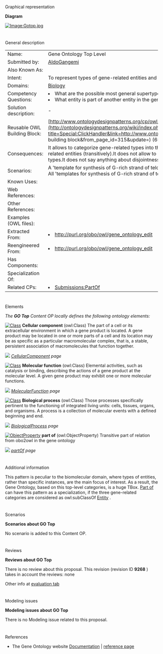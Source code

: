 # 

 Graphical representation



__Diagram__ 





[![Image:Gotop.jpg](../images/d/da/Gotop.jpg)](../Image/Gotop.jpg "Image:Gotop.jpg")





# 

 General description




|  |  |
| --- | --- |
|  Name:  |  Gene Ontology Top Level  |
|  Submitted by:  | [AldoGangemi](../User/AldoGangemi "User:AldoGangemi")  |
|  Also Known As:  |  |
|  Intent:  |  To represent types of gene-related entities and their parts.  |
|  Domains:  | [Biology](../Community/Biology "Community:Biology")  |
|  Competency Questions:  | <li>       What are the possible most general supertypes for any type from the gene-related domain?      </li><li>       What entity is part of another entity in the gene-related domain?      </li> |
|  Solution description:  |  -  |
|  Reusable OWL Building Block:  | [http://www.ontologydesignpatterns.org/cp/owl/gotop.owl](http://ontologydesignpatterns.org/wiki/index.php?title=Special:ClickHandler&link=http://www.ontologydesignpatterns.org/cp/owl/gotop.owl&message=OWL building block&from_page_id=315&update=)  (655)  |
|  Consequences:  |  It allows to categorize gene-related types into three main types.  It allows to represent parts of gene-related entities (transitively).It does not allow to represent the relationships between entities of different types.It does not say anything about disjointness of categories.  |
|  Scenarios:  |  A 'template for synthesis of G-rich strand of telomere DNA activity' must be part of a 'telomerase activity', All 'templates for synthesis of G-rich strand of telomere DNA activity' are 'molecular functions'  |
|  Known Uses:  |  |
|  Web References:  |  |
|  Other References:  |  |
|  Examples (OWL files):  |  |
|  Extracted From:  | <li><a class="external free" href="http://purl.org/obo/owl/gene_ontology_edit" rel="nofollow" title="http://purl.org/obo/owl/gene_ontology_edit">        http://purl.org/obo/owl/gene_ontology_edit       </a></li> |
|  Reengineered From:  | <li><a class="external free" href="http://purl.org/obo/owl/gene_ontology_edit" rel="nofollow" title="http://purl.org/obo/owl/gene_ontology_edit">        http://purl.org/obo/owl/gene_ontology_edit       </a></li> |
|  Has Components:  |  |
|  Specialization Of:  |  |
|  Related CPs:  | <li><a href="../Submissions/PartOf" title="Submissions:PartOf">        Submissions:PartOf       </a></li> |



  





# 

 Elements



_The
 __GO Top__ 
 Content OP locally defines the following ontology elements:_ 






[![Class](../../../images/thumb/2/27/Class.gif/20px-Class.gif)](../Image/Class.gif "Class")
__Cellular component__ 
 (owl:Class) The part of a cell or its extracellular environment in which a gene product is located. A gene product may be located in one or more parts of a cell and its location may be as specific as a particular macromolecular complex, that is, a stable, persistent association of macromolecules that function together.
 



[![](../../../../images/thumb/8/87/ArrowRight.gif/11px-ArrowRight.gif)](../Image/ArrowRight.gif "ArrowRight.gif")
_[CellularComponent](../Submissions/GO_Top/CellularComponent "Submissions:GO Top/CellularComponent") 
 page_ 




[![Class](../../../images/thumb/2/27/Class.gif/20px-Class.gif)](../Image/Class.gif "Class")
__Molecular function__ 
 (owl:Class) Elemental activities, such as catalysis or binding, describing the actions of a gene product at the molecular level. A given gene product may exhibit one or more molecular functions.
 



[![](../../../../images/thumb/8/87/ArrowRight.gif/11px-ArrowRight.gif)](../Image/ArrowRight.gif "ArrowRight.gif")
_[MolecularFunction](../Submissions/GO_Top/MolecularFunction "Submissions:GO Top/MolecularFunction") 
 page_ 




[![Class](../../../images/thumb/2/27/Class.gif/20px-Class.gif)](../Image/Class.gif "Class")
__Biological process__ 
 (owl:Class) Those processes specifically pertinent to the functioning of integrated living units: cells, tissues, organs, and organisms. A process is a collection of molecular events with a defined beginning and end.
 



[![](../../../../images/thumb/8/87/ArrowRight.gif/11px-ArrowRight.gif)](../Image/ArrowRight.gif "ArrowRight.gif")
_[BiologicalProcess](../Submissions/GO_Top/BiologicalProcess "Submissions:GO Top/BiologicalProcess") 
 page_ 




[![ObjectProperty](../images/thumb/c/c3/ObjectProperty.gif/20px-ObjectProperty.gif)](../Image/ObjectProperty.gif "ObjectProperty")
__part of__ 
 (owl:ObjectProperty) Transitive part of relation from obo2owl in the gene ontology
 



[![](../../../../images/thumb/8/87/ArrowRight.gif/11px-ArrowRight.gif)](../Image/ArrowRight.gif "ArrowRight.gif")
_[partOf](../Submissions/GO_Top/partOf "Submissions:GO Top/partOf") 
 page_ 


# 

 Additional information



 This pattern is peculiar to the biomolecular domain, where types of entities, rather than specific instances, are the main focus of interest. As a result, the Gene Ontology, based on this top-level categories, is a huge TBox.
 [Part of](../Submissions/PartOf "Submissions:PartOf") 
 can have this pattern as a specialization, if the three gene-related categories are considered as owl:subClassOf
 [Entity](../Submissions/PartOf/Entity "Submissions:PartOf/Entity") 
 .
 



# 

 Scenarios




__Scenarios about GO Top__ 


 No scenario is added to this Content OP.
 




# 

 Reviews




__Reviews about GO Top__ 


 There is no review about this proposal.
This revision (revision ID
 __9268__ 
 ) takes in account the reviews: none
 



 Other info at
 [evaluation tab](http://ontologydesignpatterns.org/wiki/index.php?title=Submissions:GO_Top&action=evaluation "http://ontologydesignpatterns.org/wiki/index.php?title=Submissions:GO_Top&action=evaluation") 





  





# 

 Modeling issues




__Modeling issues about GO Top__ 


 There is no Modeling issue related to this proposal.
 




  





# 

 References


* The Gene Ontology website [Documentation](http://www.geneontology.org "http://www.geneontology.org")  | [reference page](../Community/References/Gene_ontology "Community:References/Gene ontology")
